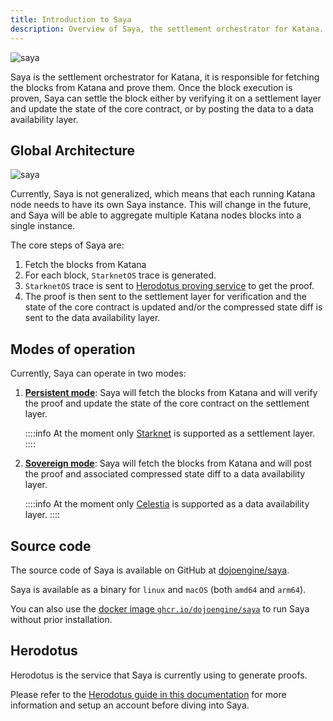 ```yaml
---
title: Introduction to Saya
description: Overview of Saya, the settlement orchestrator for Katana.
---
```


![saya](/saya-icon-word.png)

Saya is the settlement orchestrator for Katana, it is responsible for fetching the blocks from Katana and prove them. Once the block execution is proven, Saya can settle the block either by verifying it on a settlement layer and update the state of the core contract, or by posting the data to a data availability layer.

## Global Architecture

![saya](/saya-overview.png)

Currently, Saya is not generalized, which means that each running Katana node needs to have its own Saya instance. This will change in the future, and Saya will be able to aggregate multiple Katana nodes blocks into a single instance.

The core steps of Saya are:

1. Fetch the blocks from Katana
2. For each block, `StarknetOS` trace is generated.
3. `StarknetOS` trace is sent to [Herodotus proving service](https://herodotus.cloud) to get the proof.
4. The proof is then sent to the settlement layer for verification and the state of the core contract is updated and/or the compressed state diff is sent to the data availability layer.

## Modes of operation

Currently, Saya can operate in two modes:

1. [**Persistent mode**](/toolchain/saya/persistent): Saya will fetch the blocks from Katana and will verify the proof and update the state of the core contract on the settlement layer.

    ::::info
    At the moment only [Starknet](https://starknet.io/) is supported as a settlement layer.
    ::::

2. [**Sovereign mode**](/toolchain/saya/sovereign): Saya will fetch the blocks from Katana and will post the proof and associated compressed state diff to a data availability layer.

    ::::info
    At the moment only [Celestia](https://celestia.org/) is supported as a data availability layer.
    ::::

## Source code

The source code of Saya is available on GitHub at [dojoengine/saya](https://github.com/dojoengine/saya).

Saya is available as a binary for `linux` and `macOS` (both `amd64` and `arm64`).

You can also use the [docker image `ghcr.io/dojoengine/saya`](https://github.com/dojoengine/saya/pkgs/container/saya) to run Saya without prior installation.


## Herodotus

Herodotus is the service that Saya is currently using to generate proofs.

Please refer to the [Herodotus guide in this documentation](/toolchain/saya/herodotus) for more information and setup an account before diving into Saya.
